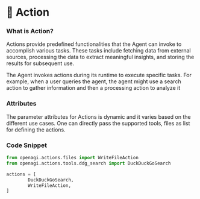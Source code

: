 # 🔧 Action

### What is Action?

Actions provide predefined functionalities that the Agent can invoke to accomplish various tasks. These tasks include fetching data from external sources, processing the data to extract meaningful insights, and storing the results for subsequent use.&#x20;

The Agent invokes actions during its runtime to execute specific tasks. For example, when a user queries the agent, the agent might use a search action to gather information and then a processing action to analyze it

### Attributes

The parameter attributes for Actions is dynamic and it varies based on the different use cases. One can directly pass the supported tools, files as list for defining the actions.&#x20;

### Code Snippet

```python
from openagi.actions.files import WriteFileAction
from openagi.actions.tools.ddg_search import DuckDuckGoSearch

actions = [
        DuckDuckGoSearch,
        WriteFileAction,
] 
```
